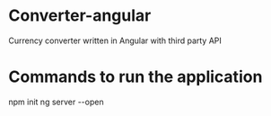# Converter-angular
Currency converter written in Angular with third party API

# Commands to run the application
npm init
ng server --open
